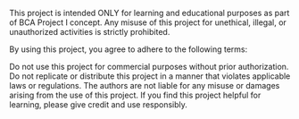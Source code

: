 This project is intended ONLY for learning and educational purposes as part of BCA Project I concept. Any misuse of this project for unethical, illegal, or unauthorized activities is strictly prohibited.

By using this project, you agree to adhere to the following terms:

Do not use this project for commercial purposes without prior authorization.
Do not replicate or distribute this project in a manner that violates applicable laws or regulations.
The authors are not liable for any misuse or damages arising from the use of this project.
If you find this project helpful for learning, please give credit and use responsibly.
